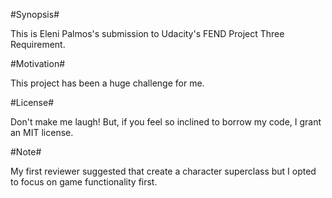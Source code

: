 #Synopsis#

This is Eleni Palmos's submission to Udacity's FEND Project Three Requirement.



#Motivation#

This project has been a huge challenge for me.



#License#

Don't make me laugh! But, if you feel so inclined to borrow my code, I grant an MIT license.



#Note#

My first reviewer suggested that create a character superclass but I opted to focus on game functionality first.